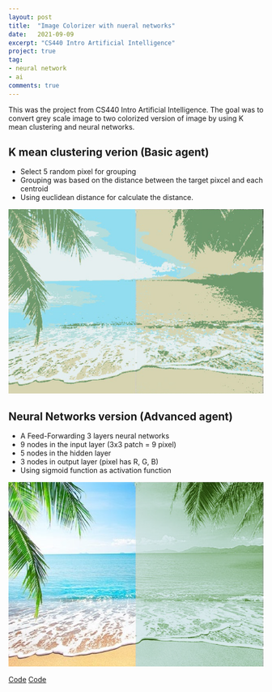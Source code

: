 ```yaml
---
layout: post
title:  "Image Colorizer with nueral networks"
date:   2021-09-09
excerpt: "CS440 Intro Artificial Intelligence"
project: true
tag:
- neural network
- ai
comments: true
---
```

This was the project from CS440 Intro Artificial Intelligence. The goal was to convert grey scale image to two colorized version of image by using K mean clustering and neural networks.

## K mean clustering verion (Basic agent)
* Select 5 random pixel for grouping
* Grouping was based on the distance between the target pixcel and each centroid
* Using euclidean distance for calculate the distance.

![](../assets/img/basic1.png)

## Neural Networks version (Advanced agent)
* A Feed-Forwarding 3 layers neural networks
* 9 nodes in the input layer (3x3 patch = 9 pixel)
* 5 nodes in the hidden layer
* 3 nodes in output layer (pixel has R, G, B)
* Using sigmoid function as activation function

![](../assets/img/advanced1.png)

<div markdown="0">
    <a href="https://github.com/Norden-Tenzin/440ArtificialIntelligence/tree/master/COLORIZATION" class="btn">Code</a>
    <a href="https://github.com/Norden-Tenzin/440ArtificialIntelligence/blob/master/COLORIZATION/Report4_sk1998_tn266.pdf" class="btn">Code</a>
</div>
